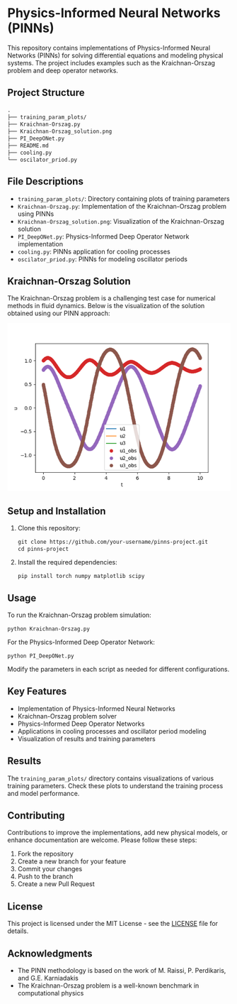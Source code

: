 # Physics-Informed Neural Networks (PINNs)

This repository contains implementations of Physics-Informed Neural Networks (PINNs) for solving differential equations and modeling physical systems. The project includes examples such as the Kraichnan-Orszag problem and deep operator networks.

## Project Structure

```
.
├── training_param_plots/
├── Kraichnan-Orszag.py
├── Kraichnan-Orszag_solution.png
├── PI_DeepONet.py
├── README.md
├── cooling.py
└── oscilator_priod.py
```

## File Descriptions

- `training_param_plots/`: Directory containing plots of training parameters
- `Kraichnan-Orszag.py`: Implementation of the Kraichnan-Orszag problem using PINNs
- `Kraichnan-Orszag_solution.png`: Visualization of the Kraichnan-Orszag solution
- `PI_DeepONet.py`: Physics-Informed Deep Operator Network implementation
- `cooling.py`: PINNs application for cooling processes
- `oscilator_priod.py`: PINNs for modeling oscillator periods

## Kraichnan-Orszag Solution

The Kraichnan-Orszag problem is a challenging test case for numerical methods in fluid dynamics. Below is the visualization of the solution obtained using our PINN approach:

![Kraichnan-Orszag Solution](Kraichnan-Orszag_solution.png)

## Setup and Installation

1. Clone this repository:
   ```
   git clone https://github.com/your-username/pinns-project.git
   cd pinns-project
   ```

2. Install the required dependencies:
   ```
   pip install torch numpy matplotlib scipy
   ```

## Usage

To run the Kraichnan-Orszag problem simulation:

```
python Kraichnan-Orszag.py
```

For the Physics-Informed Deep Operator Network:

```
python PI_DeepONet.py
```

Modify the parameters in each script as needed for different configurations.

## Key Features

- Implementation of Physics-Informed Neural Networks
- Kraichnan-Orszag problem solver
- Physics-Informed Deep Operator Networks
- Applications in cooling processes and oscillator period modeling
- Visualization of results and training parameters

## Results

The `training_param_plots/` directory contains visualizations of various training parameters. Check these plots to understand the training process and model performance.

## Contributing

Contributions to improve the implementations, add new physical models, or enhance documentation are welcome. Please follow these steps:

1. Fork the repository
2. Create a new branch for your feature
3. Commit your changes
4. Push to the branch
5. Create a new Pull Request

## License

This project is licensed under the MIT License - see the [LICENSE](LICENSE) file for details.

## Acknowledgments

- The PINN methodology is based on the work of M. Raissi, P. Perdikaris, and G.E. Karniadakis
- The Kraichnan-Orszag problem is a well-known benchmark in computational physics
